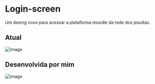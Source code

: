 # Login-screen
Um desing novo para acessar a plataforma moodle da rede dos jesuítas.

## Atual
![image](https://user-images.githubusercontent.com/64625985/89583046-07ca5b80-d810-11ea-8845-95df28eff578.png)

## Desenvolvida por mim
![image](https://user-images.githubusercontent.com/64625985/89583312-7c04ff00-d810-11ea-971d-7ee3310e3a24.png)
